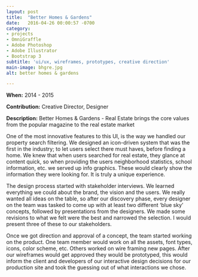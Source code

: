 ```yaml
---
layout: post
title:  "Better Homes & Gardens"
date:   2016-04-26 00:00:57 -0700
category:
- projects
- OmniGraffle
- Adobe Photoshop
- Adobe Illustrator
- Bootstrap 3
subtitle: 'ui/ux, wireframes, prototypes, creative direction'
main-image: bhgre.jpg
alt: better homes & gardens

---
```


**When:** 2014 - 2015

**Contribution:** Creative Director, Designer

**Description:** Better Homes & Gardens - Real Estate brings the core values from the popular magazine to the real estate market

One of the most innovative features to this UI, is the way we handled our property search filtering.  We designed an icon-driven system that was the first in the industry; to let users select there must haves, before finding a home.   We knew that when users searched for real estate, they glance at content quick, so when providing the users neighborhood statistics, school information, etc. we served up info graphics.   These would clearly show the information they were looking for.  It is truly a unique experience.

The design process started with stakeholder interviews.  We learned everything we could about the brand, the vision and the users.  We really wanted all ideas on the table, so after our discovery phase, every designer on the team was tasked to come up with at least two different ‘blue sky’ concepts, followed by presentations from the designers.  We made some revisions to what we felt were the best and narrowed the selection. I would present three of these to our stakeholders.

Once we got direction and approval of a concept, the team started working on the product.  One team member would work on all the assets, font types, icons, color scheme, etc. Others worked on wire framing new pages.  After our wireframes would get approved they would be prototyped, this would inform the client and developers of our interactive design decisions for our production site and took the guessing out of what interactions we chose.

